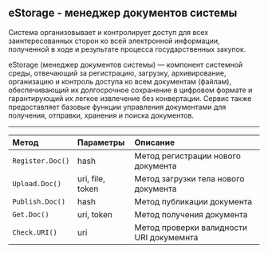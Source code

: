 
## eStorage - менеджер документов системы

Система организовывает и контролирует доступ для всех заинтересованных сторон ко всей электронной информации, полученной в ходе и результате процесса государственных закупок.

eStorage (менеджер документов системы) — компонент системной среды, отвечающий за регистрацию, загрузку, архивирование, организацию и контроль доступа ко всем документам (файлам), обеспечивающий их долгосрочное сохранение в цифровом формате и гарантирующий их легкое извлечение без конвертации. Сервис также предоставляет базовые функции управления документами для получения, отправки, хранения и поиска документов.

[](/resources/funcionalRequirements.csv?r=1-4 "Основные функциональные требования к компоненту")

---

|  **Метод** | **Параметры** | **Описание** | 
| :--- | :--- | :--- |
|  `Register.Doc()`  |  hash | Метод регистрации нового документа | 
|  `Upload.Doc()`| uri, file, token | Метод загрузки тела нового документа | 
|  `Publish.Doc()`  |  hash | Метод публикации документа | 
|  `Get.Doc()`| uri, token | Метод получения документа | 
|  `Check.URI()`| uri | Метод проверки валидности URI докумемнта | 
